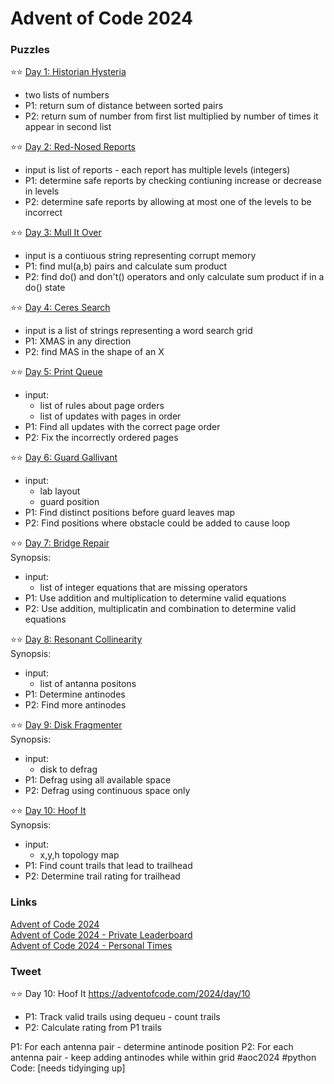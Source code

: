 # Advent of Code 2024


### Puzzles  

⭐⭐ [Day 1: Historian Hysteria](https://adventofcode.com/2024/day/1)     
- two lists of numbers     
- P1: return sum of distance between sorted pairs  
- P2: return sum of number from first list multiplied by number  of times it appear in second list

⭐⭐ [Day 2: Red-Nosed Reports](https://adventofcode.com/2024/day/2)  
- input is list of reports - each report has multiple levels (integers)
- P1: determine safe reports by checking contiuning increase or decrease in levels  
- P2: determine safe reports by allowing at most one of the levels to be incorrect  

⭐⭐ [Day 3: Mull It Over](https://adventofcode.com/2024/day/3)  
- input is a contiuous string representing corrupt memory
- P1: find mul(a,b) pairs and calculate sum product 
- P2: find do() and don't() operators and only calculate sum product if in a do() state

⭐⭐ [Day 4: Ceres Search](https://adventofcode.com/2024/day/4)  
- input is a list of strings representing a word search grid
- P1: XMAS in any direction
- P2: find MAS in the shape of an X

⭐⭐ [Day 5: Print Queue](https://adventofcode.com/2024/day/8)  
- input:
  -  list of rules about page orders  
  -  list of updates with pages in order  
- P1: Find all updates with the correct page order 
- P2: Fix the incorrectly ordered pages

⭐⭐ [Day 6: Guard Gallivant](https://adventofcode.com/2024/day/6)  
- input:
  -  lab layout  
  -  guard position
- P1: Find distinct positions before guard leaves map
- P2: Find positions where obstacle could be added to cause loop


⭐⭐ [Day 7: Bridge Repair](https://adventofcode.com/2024/day/7)  
Synopsis:  
- input:
  - list of integer equations that are missing operators
- P1: Use addition and multiplication to determine valid equations
- P2: Use addition, multiplicatin and combination to determine valid equations

⭐⭐ [Day 8: Resonant Collinearity](https://adventofcode.com/2024/day/8)  
Synopsis:  
- input:
  - list of antanna positons
- P1: Determine antinodes
- P2: Find more antinodes

⭐⭐ [Day 9: Disk Fragmenter](https://adventofcode.com/2024/day/9)  
Synopsis:  
- input:
  - disk to defrag
- P1: Defrag using all available space
- P2: Defrag using continuous space only

⭐⭐ [Day 10: Hoof It](https://adventofcode.com/2024/day/10)  
Synopsis:  
- input:
  - x,y,h topology map
- P1: Find count trails that lead to trailhead
- P2: Determine trail rating for trailhead


### Links  
[Advent of Code 2024](https://adventofcode.com/2024)     
[Advent of Code 2024 - Private Leaderboard](https://adventofcode.com/2024/leaderboard/private)  
[Advent of Code 2024 - Personal Times](https://adventofcode.com/2024/leaderboard/self)  


### Tweet
⭐⭐ Day 10: Hoof It
https://adventofcode.com/2024/day/10

- P1: Track valid trails using dequeu - count trails
- P2: Calculate rating from P1 trails


P1: For each antenna pair - determine antinode position
P2: For each antenna pair - keep adding antinodes while within grid
#aoc2024 #python
Code: [needs tidyinging up]
